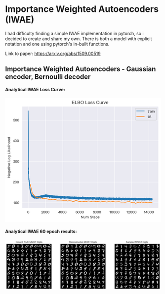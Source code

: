 # Importance Weighted Autoencoders (IWAE)
I had difficulty finding a simple IWAE implementation in pytorch, so i decided to create and share my own. There is both a model with explicit notation and one using pytorch's in-built functions. 

Link to paper: https://arxiv.org/abs/1509.00519

## Importance Weighted Autoencoders - Gaussian encoder, Bernoulli decoder 
#### Analytical IWAE Loss Curve:
![MNIST sampled sampels](Figure/Figure_1.png)

#### Analytical IWAE 60 epoch results:
![MNIST sampled sampels](Figure/Figure_2.png)


